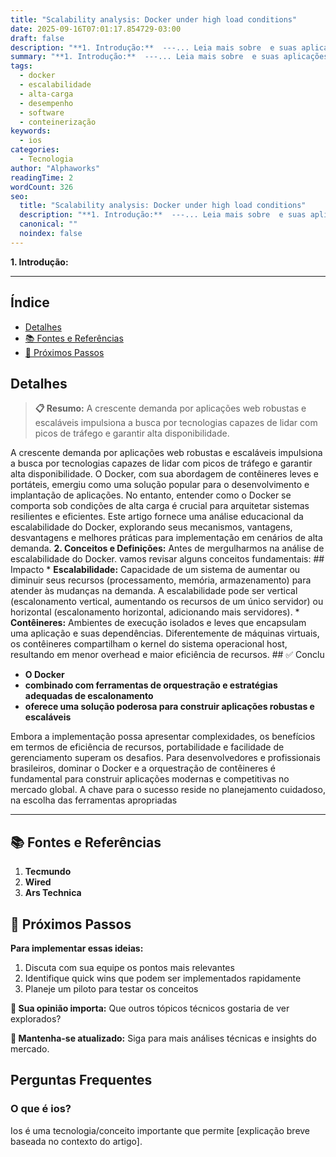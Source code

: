 ```yaml
---
title: "Scalability analysis: Docker under high load conditions"
date: 2025-09-16T07:01:17.854729-03:00
draft: false
description: "**1. Introdução:**  ---... Leia mais sobre  e suas aplicações práticas."
summary: "**1. Introdução:**  ---... Leia mais sobre  e suas aplicações práticas."
tags:
  - docker
  - escalabilidade
  - alta-carga
  - desempenho
  - software
  - conteinerização
keywords:
  - ios
categories:
  - Tecnologia
author: "Alphaworks"
readingTime: 2
wordCount: 326
seo:
  title: "Scalability analysis: Docker under high load conditions"
  description: "**1. Introdução:**  ---... Leia mais sobre  e suas aplicações práticas."
  canonical: ""
  noindex: false
---
```


**1. Introdução:**

---



## Índice

- [Detalhes](#detalhes)
- [📚 Fontes e Referências](#📚-fontes-e-referências)
- [🚀 Próximos Passos](#🚀-próximos-passos)

## Detalhes

> **📋 Resumo:** 
A crescente demanda por aplicações web robustas e escaláveis impulsiona a busca por tecnologias capazes de lidar com picos de tráfego e garantir alta disponibilidade.

A crescente demanda por aplicações web robustas e escaláveis impulsiona a busca por tecnologias capazes de lidar com picos de tráfego e garantir alta disponibilidade. O Docker, com sua abordagem de contêineres leves e portáteis, emergiu como uma solução popular para o desenvolvimento e implantação de aplicações. No entanto, entender como o Docker se comporta sob condições de alta carga é crucial para arquitetar sistemas resilientes e eficientes. Este artigo fornece uma análise educacional da escalabilidade do Docker, explorando seus mecanismos, vantagens, desvantagens e melhores práticas para implementação em cenários de alta demanda. **2. Conceitos e Definições:** Antes de mergulharmos na análise de escalabilidade do Docker. vamos revisar alguns conceitos fundamentais: ## Impacto * **Escalabilidade:** Capacidade de um sistema de aumentar ou diminuir seus recursos (processamento, memória, armazenamento) para atender às mudanças na demanda. A escalabilidade pode ser vertical (escalonamento vertical, aumentando os recursos de um único servidor) ou horizontal (escalonamento horizontal, adicionando mais servidores). * **Contêineres:** Ambientes de execução isolados e leves que encapsulam uma aplicação e suas dependências. Diferentemente de máquinas virtuais, os contêineres compartilham o kernel do sistema operacional host, resultando em menor overhead e maior eficiência de recursos. ## ✅ Conclu

- **O Docker**
- **combinado com ferramentas de orquestração e estratégias adequadas de escalonamento**
- **oferece uma solução poderosa para construir aplicações robustas e escaláveis**

 Embora a implementação possa apresentar complexidades, os benefícios em termos de eficiência de recursos, portabilidade e facilidade de gerenciamento superam os desafios. Para desenvolvedores e profissionais brasileiros, dominar o Docker e a orquestração de contêineres é fundamental para construir aplicações modernas e competitivas no mercado global. A chave para o sucesso reside no planejamento cuidadoso, na escolha das ferramentas apropriadas

---

## 📚 Fontes e Referências

1. **Tecmundo**
2. **Wired**
3. **Ars Technica**

## 🚀 Próximos Passos

**Para implementar essas ideias:**
1. Discuta com sua equipe os pontos mais relevantes
2. Identifique quick wins que podem ser implementados rapidamente  
3. Planeje um piloto para testar os conceitos

**💭 Sua opinião importa:** Que outros tópicos técnicos gostaria de ver explorados?

**🔗 Mantenha-se atualizado:** Siga para mais análises técnicas e insights do mercado.


## Perguntas Frequentes

### O que é ios?

Ios é uma tecnologia/conceito importante que permite [explicação breve baseada no contexto do artigo].

